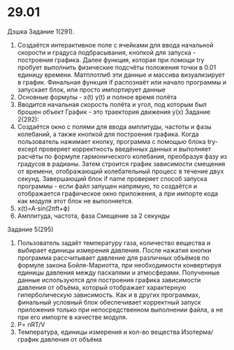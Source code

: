 # 29.01
Дзшка
Задание 1(291). 
1. Создаётся интерактивное поле с ячейками для ввода начальной скорости и градуса подбрасывания, кнопкой для запуска - построения графика.
Далее функция, которая при помощи try пробует выполнить физические подсчёты положения точки в 0.01 единицу времени. Матплотлиб эти данные и массива визуализирует в график. 
Финальная функция if распознаёт или начало программы и запускает блок, или просто импортирует данные
2. Основные формулы - x(t) y(t) и полное время полёта
3. Вводится начальная скорость полёта и угол, под которым был брошен объект
График - это траектория движения у(х)
Задание 2(292):
1. Создаётся окно с полями для ввода амплитуды, частоты и фазы колебаний, а также кнопкой для построения графика. Когда пользователь нажимает кнопку, программа с помощью блока try-except проверяет корректность введённых данных и выполняет расчёты по формуле гармонического колебания, преобразуя фазу из градусов в радианы. Затем строится график зависимости смещения от времени, отображающий колебательный процесс в течение двух секунд. Завершающий блок if name проверяет способ запуска программы - если файл запущен напрямую, то создаётся и отображается графическое окно приложения, а при импорте кода как модуля этот блок не выполняется.
2. x(t)=A⋅sin(2πft+ϕ)
3. Амплитуда, частота, фаза
Смещение за 2 секунды

Задание 5(295)
1. Пользователь задаёт температуру газа, количество вещества и выбирает единицы измерения давления. После нажатия кнопки программа рассчитывает давление для различных объёмов по формуле закона Бойля-Мариотта, при необходимости конвертируя единицы давления между паскалями и атмосферами. Полученные данные используются для построения графика зависимости давления от объёма, который отображает характерную гиперболическую зависимость. Как и в других программах, финальный условный блок обеспечивает корректный запуск приложения только при непосредственном выполнении файла, а не при его импорте в качестве модуля.
2. P= nRT/V
3. Температура, единицы измерения и кол-во вещества
Изотерма/график давления от объёма
